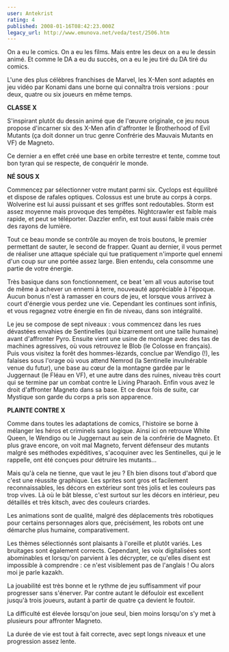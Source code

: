 ```yaml
---
user: Antekrist
rating: 4
published: 2008-01-16T08:42:23.000Z
legacy_url: http://www.emunova.net/veda/test/2506.htm
---
```

On a eu le comics. On a eu les films. Mais entre les deux on a eu le dessin animé. Et comme le DA a eu du succès, on a eu le jeu tiré du DA tiré du comics.  

L'une des plus célèbres franchises de Marvel, les X-Men sont adaptés en jeu vidéo par Konami dans une borne qui connaîtra trois versions : pour deux, quatre ou six joueurs en même temps.  

  

**CLASSE X**  

S'inspirant plutôt du dessin animé que de l'œuvre originale, ce jeu nous propose d'incarner six des X-Men afin d'affronter le Brotherhood of Evil Mutants (ça doit donner un truc genre Confrérie des Mauvais Mutants en VF) de Magneto.  

Ce dernier a en effet créé une base en orbite terrestre et tente, comme tout bon tyran qui se respecte, de conquérir le monde.  

  

**NÉ SOUS X**  

Commencez par sélectionner votre mutant parmi six. Cyclops est équilibré et dispose de rafales optiques. Colossus est une brute au corps à corps. Wolverine est lui aussi puissant et ses griffes sont redoutables. Storm est assez moyenne mais provoque des tempêtes. Nightcrawler est faible mais rapide, et peut se téléporter. Dazzler enfin, est tout aussi faible mais crée des rayons de lumière.  

Tout ce beau monde se contrôle au moyen de trois boutons, le premier permettant de sauter, le second de frapper. Quant au dernier, il vous permet de réaliser une attaque spéciale qui tue pratiquement n'importe quel ennemi d'un coup sur une portée assez large. Bien entendu, cela consomme une partie de votre énergie.  

Très basique dans son fonctionnement, ce beat 'em all vous autorise tout de même à achever un ennemi à terre, nouveauté appréciable à l'époque. Aucun bonus n'est à ramasser en cours de jeu, et lorsque vous arrivez à court d'énergie vous perdez une vie. Cependant les continues sont infinis, et vous regagnez votre énergie en fin de niveau, dans son intégralité.  

Le jeu se compose de sept niveaux : vous commencez dans les rues dévastées envahies de Sentinelles (qui bizarrement ont une taille humaine) avant d'affronter Pyro. Ensuite vient une usine de montage avec des tas de machines agressives, où vous retrouvez le Blob (le Colosse en français). Puis vous visitez la forêt des hommes-lézards, conclue par Wendigo (!), les falaises sous l'orage où vous attend Nemrod (la Sentinelle invulnérable venue du futur), une base au cœur de la montagne gardée par le Juggernaut (le Fléau en VF), et une autre dans des ruines, niveau très court qui se termine par un combat contre le Living Pharaoh. Enfin vous avez le droit d'affronter Magneto dans sa base. Et ce deux fois de suite, car Mystique son garde du corps a pris son apparence.  

  

**PLAINTE CONTRE X**  

Comme dans toutes les adaptations de comics, l'histoire se borne à mélanger les héros et criminels sans logique. Ainsi ici on retrouve White Queen, le Wendigo ou le Juggernaut au sein de la confrérie de Magneto. Et plus grave encore, on voit mal Magneto, fervent défenseur des mutants malgré ses méthodes expéditives, s'acoquiner avec les Sentinelles, qui je le rappelle, ont été conçues pour détruire les mutants...  

Mais qu'à cela ne tienne, que vaut le jeu ? Eh bien disons tout d'abord que c'est une réussite graphique. Les sprites sont gros et facilement reconnaissables, les décors en extérieur sont très jolis et les couleurs pas trop vives. Là où le bât blesse, c'est surtout sur les décors en intérieur, peu détaillés et très kitsch, avec des couleurs criardes.  

Les animations sont de qualité, malgré des déplacements très robotiques pour certains personnages alors que, précisément, les robots ont une démarche plus humaine, comparativement.  

Les thèmes sélectionnés sont plaisants à l'oreille et plutôt variés. Les bruitages sont également corrects. Cependant, les voix digitalisées sont abominables et lorsqu'on parvient à les décrypter, ce qu'elles disent est impossible à comprendre : ce n'est visiblement pas de l'anglais ! Ou alors moi je parle kazakh.  

La jouabilité est très bonne et le rythme de jeu suffisamment vif pour progresser sans s'énerver. Par contre autant le défouloir est excellent jusqu'à trois joueurs, autant à partir de quatre ça devient le foutoir.  

La difficulté est élevée lorsqu'on joue seul, bien moins lorsqu'on s'y met à plusieurs pour affronter Magneto.  

La durée de vie est tout à fait correcte, avec sept longs niveaux et une progression assez lente.